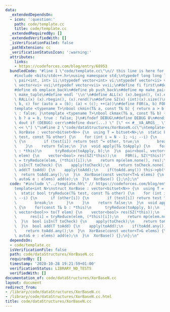 ```yaml
---
data:
  _extendedDependsOn:
  - icon: ':question:'
    path: code/template.cc
    title: code/template.cc
  _extendedRequiredBy: []
  _extendedVerifiedWith: []
  _isVerificationFailed: false
  _pathExtension: cc
  _verificationStatusIcon: ':warning:'
  attributes:
    links:
    - https://codeforces.com/blog/entry/68953
  bundledCode: "#line 1 \"code/template.cc\"\n// this line is here for a reason\n\
    #include <bits/stdc++.h>\nusing namespace std;\ntypedef long long ll;\ntypedef\
    \ pair<int, int> ii;\ntypedef vector<int> vi;\ntypedef vector<ii> vii;\ntypedef\
    \ vector<vi> vvi;\ntypedef vector<vii> vvii;\n#define fi first\n#define se second\n\
    #define eb emplace_back\n#define pb push_back\n#define mp make_pair\n#define mt\
    \ make_tuple\n#define endl '\\n'\n#define ALL(x) (x).begin(), (x).end()\n#define\
    \ RALL(x) (x).rbegin(), (x).rend()\n#define SZ(x) (int)(x).size()\n#define FOR(a,\
    \ b, c) for (auto a = (b); (a) < (c); ++(a))\n#define F0R(a, b) FOR (a, 0, (b))\n\
    template <typename T>\nbool ckmin(T& a, const T& b) { return a > b ? a = b, true\
    \ : false; }\ntemplate <typename T>\nbool ckmax(T& a, const T& b) { return a <\
    \ b ? a = b, true : false; }\n#ifndef DEBUG\n#define DEBUG 0\n#endif\n#define\
    \ dout if (DEBUG) cerr\n#define dvar(...) \" [\" << #__VA_ARGS__ \": \" << (__VA_ARGS__)\
    \ << \"] \"\n#line 2 \"code/dataStructures/XorBaseN.cc\"\ntemplate<int N>\nstruct\
    \ XorBase : vector<bitset<N>> {\n  using T = bitset<N>;\n  static bool tryReduce(T&\
    \ test, const T& other) {\n    for (int i = N - 1; ~i; --i) {\n      if (other[i])\
    \ {\n        if (test[i]) return test ^= other, true;\n        break;\n      }\n\
    \    }\n    return false;\n  }\n  void apply(T& toApply) {\n    for(const T& b\
    \ : *this)\n      tryReduce(toApply, b);\n  }\n  pair<bool, vector<bool>> to(T\
    \ elem) {\n    vector<bool> res(SZ(*this));\n    F0R(i, SZ(*this))\n      res[i]\
    \ = tryReduce(elem, (*this)[i]);\n    return mp(elem.none(), res);\n  }\n  bool\
    \ isIn(T toCheck) {\n    apply(toCheck);\n    return toCheck.none();\n  }\n  bool\
    \ add(T toAdd) {\n    apply(toAdd);\n    if(toAdd.any()) this->pb(toAdd);\n  \
    \  return toAdd.any();\n  }\n  XorBase(const vector<T>& elems) {\n    for(const\
    \ auto& e : elems) add(e);\n  }\n  XorBase() {};\n};\n"
  code: "#include \"../template.hh\" // https://codeforces.com/blog/entry/68953\n\
    template<int N>\nstruct XorBase : vector<bitset<N>> {\n  using T = bitset<N>;\n\
    \  static bool tryReduce(T& test, const T& other) {\n    for (int i = N - 1; ~i;\
    \ --i) {\n      if (other[i]) {\n        if (test[i]) return test ^= other, true;\n\
    \        break;\n      }\n    }\n    return false;\n  }\n  void apply(T& toApply)\
    \ {\n    for(const T& b : *this)\n      tryReduce(toApply, b);\n  }\n  pair<bool,\
    \ vector<bool>> to(T elem) {\n    vector<bool> res(SZ(*this));\n    F0R(i, SZ(*this))\n\
    \      res[i] = tryReduce(elem, (*this)[i]);\n    return mp(elem.none(), res);\n\
    \  }\n  bool isIn(T toCheck) {\n    apply(toCheck);\n    return toCheck.none();\n\
    \  }\n  bool add(T toAdd) {\n    apply(toAdd);\n    if(toAdd.any()) this->pb(toAdd);\n\
    \    return toAdd.any();\n  }\n  XorBase(const vector<T>& elems) {\n    for(const\
    \ auto& e : elems) add(e);\n  }\n  XorBase() {};\n};\n"
  dependsOn:
  - code/template.cc
  isVerificationFile: false
  path: code/dataStructures/XorBaseN.cc
  requiredBy: []
  timestamp: '2020-10-28 19:21:59+01:00'
  verificationStatus: LIBRARY_NO_TESTS
  verifiedWith: []
documentation_of: code/dataStructures/XorBaseN.cc
layout: document
redirect_from:
- /library/code/dataStructures/XorBaseN.cc
- /library/code/dataStructures/XorBaseN.cc.html
title: code/dataStructures/XorBaseN.cc
---
```

